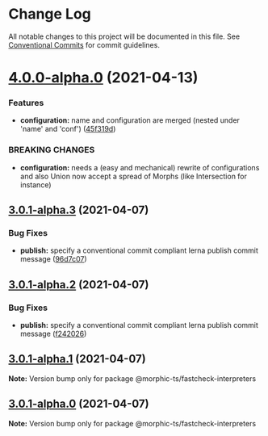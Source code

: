 # Change Log

All notable changes to this project will be documented in this file.
See [Conventional Commits](https://conventionalcommits.org) for commit guidelines.

# [4.0.0-alpha.0](https://github.com/sledorze/morphic-ts/compare/@morphic-ts/fastcheck-interpreters@3.0.1-alpha.3...@morphic-ts/fastcheck-interpreters@4.0.0-alpha.0) (2021-04-13)


### Features

* **configuration:** name and configuration are merged (nested under 'name' and 'conf') ([45f319d](https://github.com/sledorze/morphic-ts/commit/45f319d536905ab1a4f22f78b6fd032ce6f4830f))


### BREAKING CHANGES

* **configuration:** needs a (easy and mechanical) rewrite of configurations and also Union now accept a
spread of Morphs (like Intersection for instance)





## [3.0.1-alpha.3](https://github.com/sledorze/morphic-ts/compare/@morphic-ts/fastcheck-interpreters@3.0.0...@morphic-ts/fastcheck-interpreters@3.0.1-alpha.3) (2021-04-07)


### Bug Fixes

* **publish:** specify a conventional commit compliant lerna publish commit message ([96d7c07](https://github.com/sledorze/morphic-ts/commit/96d7c0713e0cc0560c07d56438b5ecb18fbabad1))





## [3.0.1-alpha.2](https://github.com/sledorze/morphic-ts/compare/@morphic-ts/fastcheck-interpreters@3.0.0...@morphic-ts/fastcheck-interpreters@3.0.1-alpha.2) (2021-04-07)


### Bug Fixes

* **publish:** specify a conventional commit compliant lerna publish commit message ([f242026](https://github.com/sledorze/morphic-ts/commit/f242026f7becb491016b81b5498c25293db386ff))





## [3.0.1-alpha.1](https://github.com/sledorze/morphic-ts/compare/@morphic-ts/fastcheck-interpreters@3.0.0...@morphic-ts/fastcheck-interpreters@3.0.1-alpha.1) (2021-04-07)

**Note:** Version bump only for package @morphic-ts/fastcheck-interpreters





## [3.0.1-alpha.0](https://github.com/sledorze/morphic-ts/compare/@morphic-ts/fastcheck-interpreters@3.0.0...@morphic-ts/fastcheck-interpreters@3.0.1-alpha.0) (2021-04-07)

**Note:** Version bump only for package @morphic-ts/fastcheck-interpreters

